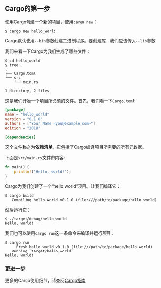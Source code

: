 ## Cargo的第一步

使用Cargo创建一个新的项目，使用`cargo new`：

```console
$ cargo new hello_world
```

Cargo默认使用`--bin`参数创建二进制程序。要创建库，我们应该传入`--lib`参数

我们来看一下Cargo为我们生成了哪些文件：

```console
$ cd hello_world
$ tree .
.
├── Cargo.toml
└── src
    └── main.rs

1 directory, 2 files
```

这是我们开始一个项目所必须的文件。首先，我们看一下`Cargo.toml`:

```toml
[package]
name = "hello_world"
version = "0.1.0"
authors = ["Your Name <you@example.com>"]
edition = "2018"

[dependencies]
```

这个文件称之为**依赖清单**，它包括了Cargo编译项目所需要的所有元数据。


下面是`src/main.rs`文件的内容:

```rust
fn main() {
    println!("Hello, world!");
}
```

Cargo为我们创建了一个“hello world”项目。让我们编译它：

```console
$ cargo build
   Compiling hello_world v0.1.0 (file:///path/to/package/hello_world)
```

然后运行它：

```console
$ ./target/debug/hello_world
Hello, world!
```

我们也可以使用`cargo run`这一条命令来编译并运行项目：

```console
$ cargo run
     Fresh hello_world v0.1.0 (file:///path/to/package/hello_world)
   Running `target/hello_world`
Hello, world!
```

### 更进一步

更多的Cargo使用细节，请查阅[Cargo指南](guide/index.html)
